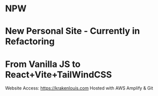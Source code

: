 # NPW

# New Personal Site - Currently in Refactoring

# From Vanilla JS to React+Vite+TailWindCSS

Website Access: https://krakenlouis.com
Hosted with AWS Amplify & Git
